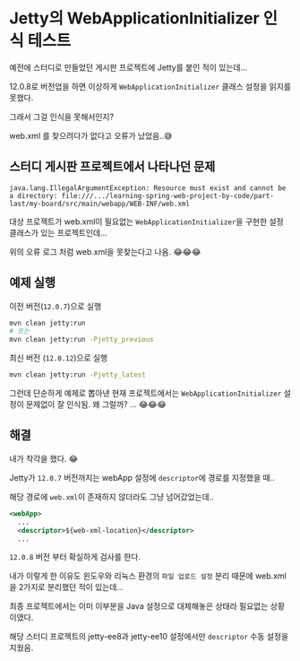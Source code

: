 # Jetty의 WebApplicationInitializer 인식 테스트



예전에 스터디로 만들었던 게시판 프로젝트에 Jetty를 붙인 적이 있는데...

12.0.8로 버전업을 하면 이상하게 `WebApplicationInitializer` 클래스 설정을 읽지를 못했다.

그래서 그걸 인식을 못해서인지?

web.xml 를 찾으려다가 없다고 오류가 났었음..😅



## 스터디 게시판 프로젝트에서 나타나던 문제

```
java.lang.IllegalArgumentException: Resource must exist and cannot be a directory: file:///.../learning-spring-web-project-by-code/part-last/my-board/src/main/webapp/WEB-INF/web.xml
```

대상 프로젝트가 web.xml이 필요없는 `WebApplicationInitializer`을 구현한 설정 클래스가 있는 프로젝트인데...

위의 오류 로그 처럼 web.xml을 못찾는다고 나옴.  😂😂😂





## 예제 실행

이전 버전(`12.0.7`)으로 실행

```bash
mvn clean jetty:run
# 또는
mvn clean jetty:run -Pjetty_previous
```



최신 버전 (`12.0.12`)으로 실행

```bash
mvn clean jetty:run -Pjetty_latest
```



그런데 단순하게 예제로 뽑아낸 현재 프로젝트에서는 `WebApplicationInitializer` 설정이 문제없이 잘 인식됨. 왜 그럴까? ... 😂😂😂





## 해결

내가 착각을 했다. 😂

Jetty가 `12.0.7` 버전까지는 webApp 설정에 `descriptor`에 경로를 지정했을 때..

해당 경로에 `web.xml`이 존재하지 않더라도 그냥 넘어갔었는데..

```xml
<webApp>
  ...
  <descriptor>${web-xml-location}</descriptor>
  ...
```

`12.0.8` 버전 부터 확실하게 검사를 한다.

내가 이렇게 한 이유도 윈도우와 리눅스 환경의 `파일 업로드 설정` 분리 때문에 web.xml을 2가지로 분리했던 적이 있는데...

최종 프로젝트에서는 이미 이부분을 Java 설정으로 대체해놓은 상태라 필요없는 상황이였다.

해당 스터디 프로젝트의 jetty-ee8과 jetty-ee10 설정에서만 `descriptor` 수동 설정을 지웠음.






